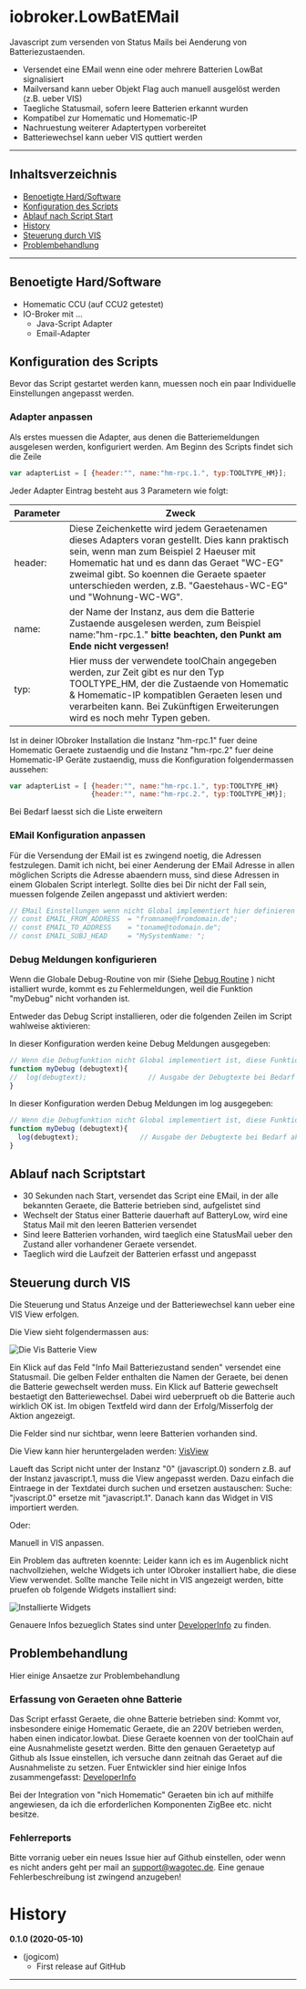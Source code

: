 # iobroker.LowBatEMail
Javascript zum versenden von Status Mails bei Aenderung von Batteriezustaenden.

- Versendet eine EMail wenn eine oder mehrere Batterien LowBat signalisiert
- Mailversand kann ueber Objekt Flag auch manuell ausgelöst werden (z.B. ueber VIS)
- Taegliche Statusmail, sofern leere Batterien erkannt wurden
- Kompatibel zur Homematic und Homematic-IP
- Nachruestung weiterer Adaptertypen vorbereitet
- Batteriewechsel kann ueber VIS quttiert werden

------

## Inhaltsverzeichnis

- [Benoetigte Hard/Software](#benoetigte-hard/software)
- [Konfiguration des Scripts](#konfiguration-des-scripts)
- [Ablauf nach Script Start](#ablauf-nach-scriptstart)
- [History](#history)
- [Steuerung durch VIS](#steuerung-durch-vis)
- [Problembehandlung](#problembehandlung)

------

## Benoetigte Hard/Software
- Homematic CCU (auf CCU2 getestet)
- IO-Broker mit ...
  - Java-Script Adapter
  - Email-Adapter


## Konfiguration des Scripts
Bevor das Script gestartet werden kann, muessen noch ein paar Individuelle Einstellungen angepasst werden.

### Adapter anpassen
Als erstes muessen die Adapter, aus denen die Batteriemeldungen ausgelesen werden, konfiguriert werden.
Am Beginn des Scripts findet sich die Zeile

```javascript
var adapterList = [ {header:"", name:"hm-rpc.1.", typ:TOOLTYPE_HM}];
```
Jeder Adapter Eintrag besteht aus 3 Parametern wie folgt:

| Parameter | Zweck                                                        |
| --------- | ------------------------------------------------------------ |
| header:   | Diese Zeichenkette wird jedem Geraetenamen dieses Adapters voran gestellt. Dies kann praktisch sein, wenn man zum Beispiel 2 Haeuser mit Homematic hat und es dann das Geraet "WC-EG" zweimal gibt. So koennen die Geraete spaeter unterschieden werden, z.B. "Gaestehaus-WC-EG" und  "Wohnung-WC-WG". |
| name:     | der Name der Instanz, aus dem die Batterie Zustaende ausgelesen werden, zum Beispiel name:"hm-rpc.1."  **bitte beachten, den Punkt am Ende nicht vergessen!** |
| typ:      | Hier muss der verwendete toolChain angegeben werden, zur Zeit gibt es nur den Typ TOOLTYPE_HM, der die Zustaende von Homematic & Homematic-IP kompatiblen Geraeten lesen und verarbeiten kann. Bei Zukünftigen Erweiterungen wird es noch mehr Typen geben. |

Ist in deiner IObroker Installation die Instanz  "hm-rpc.1" fuer deine Homematic Geraete zustaendig und die Instanz "hm-rpc.2" fuer deine Homematic-IP Geräte zustaendig, muss die Konfiguration folgendermassen aussehen:

```javascript
var adapterList = [ {header:"", name:"hm-rpc.1.", typ:TOOLTYPE_HM}
                    {header:"", name:"hm-rpc.2.", typ:TOOLTYPE_HM}];
```

Bei Bedarf laesst sich die Liste erweitern


### EMail Konfiguration anpassen

Für die Versendung der EMail ist es zwingend noetig, die Adressen festzulegen. Damit ich nicht, bei einer Aenderung der EMail Adresse in allen möglichen Scripts die Adresse abaendern muss, sind diese Adressen in einem Globalen Script interlegt. Sollte dies bei Dir nicht der Fall sein, muessen folgende Zeilen angepasst und aktiviert werden:

```javascript
// EMail Einstellungen wenn nicht Global implementiert hier definieren
// const EMAIL_FROM_ADDRESS  = "fromname@fromdomain.de";
// const EMAIL_TO_ADDRESS    = "toname@todomain.de";
// const EMAIL_SUBJ_HEAD     = "MySystemName: ";
```

### Debug Meldungen konfigurieren

Wenn die Globale Debug-Routine von mir (Siehe [Debug Routine](https://wagotec.de/index.php/iobroker-projekte/18-hausautomation/iobroker/iobroker-projekte/31-iobroker-javascript-debug-routine) ) nicht istalliert wurde, kommt es zu Fehlermeldungen, weil die Funktion "myDebug" nicht vorhanden ist.

Entweder das Debug Script installieren, oder die folgenden Zeilen im Script wahlweise aktivieren: 

In dieser Konfiguration werden keine Debug Meldungen ausgegeben:

```javascript
// Wenn die Debugfunktion nicht Global implementiert ist, diese Funktion hier aktivieren
function myDebug (debugtext){
//  log(debugtext);               // Ausgabe der Debugtexte bei Bedarf aktivieren
}
```
In dieser Konfiguration werden Debug Meldungen im log ausgegeben:
```javascript
// Wenn die Debugfunktion nicht Global implementiert ist, diese Funktion hier aktivieren
function myDebug (debugtext){
  log(debugtext);               // Ausgabe der Debugtexte bei Bedarf aktivieren
}
```
## Ablauf nach Scriptstart

- 30 Sekunden nach Start, versendet das Script eine EMail, in der alle bekannten Geraete, die Batterie betrieben sind, aufgelistet sind
- Wechselt der Status einer Batterie dauerhaft auf BatteryLow, wird eine Status Mail mit den leeren Batterien versendet
- Sind leere Batterien vorhanden, wird taeglich eine StatusMail ueber den Zustand aller vorhandener Geraete versendet.
- Taeglich wird die Laufzeit der Batterien erfasst und angepasst

## Steuerung durch VIS
Die Steuerung und Status Anzeige und der Batteriewechsel kann ueber eine VIS View erfolgen.

Die View sieht folgendermassen aus:

![Die Vis Batterie View](figures/BattLowVIS.PNG)

Ein Klick auf das Feld "Info Mail Batteriezustand senden" versendet eine Statusmail.
Die gelben Felder enthalten die Namen der Geraete, bei denen die Batterie gewechselt werden muss. Ein Klick auf Batterie gewechselt bestaetigt den Batteriewechsel. Dabei wird ueberprueft ob die Batterie auch wirklich OK ist. Im obigen Textfeld wird dann der Erfolg/Misserfolg der Aktion angezeigt.

Die Felder sind nur sichtbar, wenn leere Batterien vorhanden sind.

Die View kann hier heruntergeladen werden: [VisView](Vis-Template/VisView.zip)

Laueft das Script nicht unter der Instanz "0" (javascript.0) sondern z.B. auf der Instanz javascript.1, muss die View angepasst werden.
Dazu einfach die Eintraege in der Textdatei durch suchen und ersetzen austauschen: Suche: "jvascript.0" ersetze mit "javascript.1". Danach kann das Widget in VIS importiert werden.

Oder:

Manuell in VIS anpassen.

Ein Problem das auftreten koennte: Leider kann ich es im Augenblick nicht nachvollziehen, welche Widgets ich unter IObroker installiert habe, die diese View verwendet. Sollte manche Teile nicht in VIS angezeigt werden, bitte pruefen ob folgende Widgets installiert sind:

![Installierte Widgets](figures/VisWisgetsOverview.PNG)

Genauere Infos bezueglich States sind unter [DeveloperInfo](DeveloperInfo/DeveloperInfo.md) zu finden.

## Problembehandlung

Hier einige Ansaetze zur Problembehandlung

### Erfassung von Geraeten ohne Batterie

Das Script erfasst Geraete, die ohne Batterie betrieben sind: Kommt vor, insbesondere einige Homematic Geraete, die an 220V betrieben werden, haben einen indicator.lowbat. Diese Geraete koennen von der toolChain auf eine Ausnahmeliste gesetzt werden. Bitte den genauen Geraetetyp auf Github als Issue einstellen, ich versuche dann zeitnah das Geraet auf die Ausnahmeliste zu setzen.
Fuer Entwickler sind hier einige Infos zusammengefasst: [DeveloperInfo](DeveloperInfo/DeveloperInfo.md)

Bei der Integration von "nich Homematic" Geraeten bin ich auf mithilfe angewiesen, da ich die erforderlichen Komponenten ZigBee etc. nicht besitze.

### Fehlerreports

Bitte vorranig ueber ein neues Issue hier auf Github einstellen, oder wenn es nicht anders geht per mail an <support@wagotec.de>. Eine genaue Fehlerbeschreibung ist zwingend anzugeben!

# History

**0.1.0 (2020-05-10)**

- (jogicom)
  - First release auf GitHub
  
    

------


